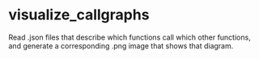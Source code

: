 # visualize_callgraphs
Read .json files that describe which functions call which other functions, and generate a corresponding .png image that shows that diagram.
